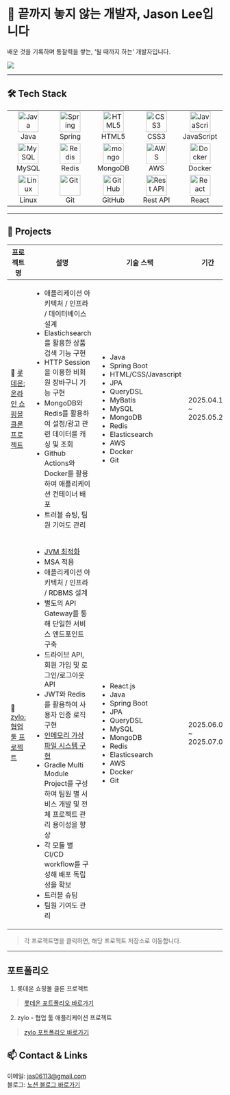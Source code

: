 <h1>👋 끝까지 놓지 않는 개발자, Jason Lee입니다</h1>

<p>배운 것을 기록하며 통찰력을 쌓는, ‘될 때까지 하는’ 개발자입니다.</p>

![](https://komarev.com/ghpvc/?username=id3ntity99)

---

## 🛠 Tech Stack

<table>
  <tr>
    <td align="center" width="96">
      <img src="https://skillicons.dev/icons?i=java" width="48" height="48" alt="Java" /><br>Java
    </td>
    <td align="center" width="96">
      <img src="https://skillicons.dev/icons?i=spring" width="48" height="48" alt="Spring" /><br>Spring
    </td>
    <td align="center" width="96">
      <img src="https://skillicons.dev/icons?i=html" width="48" height="48" alt="HTML5" /><br>HTML5
    </td>
    <td align="center" width="96">
      <img src="https://skillicons.dev/icons?i=css" width="48" height="48" alt="CSS3" /><br>CSS3
    </td>
    <td align="center" width="96">
      <img src="https://techstack-generator.vercel.app/js-icon.svg" width="48" height="48" alt="JavaScript" /><br>JavaScript
    </td>
  </tr>
  <tr>
    <td align="center" width="96">
      <img src="https://skillicons.dev/icons?i=mysql" width="48" height="48" alt="MySQL" /><br>MySQL
    </td>
    <td align="center" width="96">
      <img src="https://skillicons.dev/icons?i=redis" width="48" height="48" alt="Redis" /><br>Redis
    </td>
         <td align="center" width="96">
      <img src="https://skillicons.dev/icons?i=mongo" width="48" height="48" alt="mongo" />MongoDB
    </td>
    <td align="center" width="96">
      <img src="https://skillicons.dev/icons?i=aws" width="48" height="48" alt="AWS" /><br>AWS
    </td>
    <td align="center" width="96">
      <img src="https://techstack-generator.vercel.app/docker-icon.svg" width="48" height="48" alt="Docker" />Docker
    </td>
  </tr>
  <tr>
    <td align="center" width="96">
      <img src="https://skillicons.dev/icons?i=linux" width="48" height="48" alt="Linux" /><br>Linux
    </td>
    <td align="center" width="96">
      <img src="https://skillicons.dev/icons?i=git" width="48" height="48" alt="Git" /><br>Git
    </td>
    <td align="center" width="96">
      <img src="https://techstack-generator.vercel.app/github-icon.svg" width="48" height="48" alt="GitHub" /><br>GitHub
    </td>
    <td align="center" width="96">
      <img src="https://techstack-generator.vercel.app/restapi-icon.svg" width="48" height="48" alt="Rest API" /><br>Rest API
    </td>
    <td align="center" width="96">
      <img src="https://skillicons.dev/icons?i=react" width="48" height="48" alt="React" /><br>React
    </td>
  </tr>
</table>

---

## 🔗 Projects

| 프로젝트명 | 설명 | 기술 스택 | 기간 |
|-----------|------|-----------|------|
| 🛒 [롯데온: 온라인 쇼핑몰 클론 프로젝트](https://github.com/id3ntity99/lotte1-lotteon-project-team1) | <ul><li>애플리케이션 아키텍처 / 인프라 / 데이터베이스 설계</li><li>Elastichsearch를 활용한 상품 검색 기능 구현</li><li>HTTP Session을 이용한 비회원 장바구니 기능 구현</li><li>MongoDB와 Redis를 활용하여 설정/광고 관련 데이터를 캐싱 및 조회</li><li>Github Actions와 Docker를 활용하여 애플리케이션 컨테이너 배포</li><li>트러블 슈팅, 팀원 기여도 관리</li></ul> | <ul><li>Java</li><li>Spring Boot</li><li>HTML/CSS/Javascript</li><li>JPA</li><li>QueryDSL</li><li>MyBatis</li><li>MySQL</li><li>MongoDB</li> <li>Redis</li><li>Elasticsearch</li><li>AWS</li><li>Docker</li><li>Git</li></ul>|  2025.04.18 ~ 2025.05.20 |
| 🧩 [zylo: 협업 툴 프로젝트](https://github.com/greenlotte6/lotte2-community-app-project-team4) | <ul><li>[JVM 최적화](https://www.notion.so/211da2f3336280f2a653fcafa640f8db?source=copy_link)</li><li>MSA 적용</li><li>애플리케이션 아키텍처 / 인프라 / RDBMS 설계</li><li>별도의 API Gateway를 통해 단일한 서비스 엔드포인트 구축</li><li>드라이브 API, 회원 가입 및 로그인/로그아웃 API</li><li>JWT와 Redis를 활용하여 사용자 인증 로직 구현</li><li>[인메모리 가상 파일 시스템 구현](https://www.notion.so/In-memory-217da2f3336280e1839cce7cc9331007?source=copy_link)</li><li>Gradle Multi Module Project를 구성하여 팀원 별 서비스 개발 및 전체 프로젝트 관리 용이성을 향상</li><li>각 모듈 별 CI/CD workflow를 구성해 배포 독립성을 확보</li><li>트러블 슈팅</li><li>팀원 기여도 관리</li></ul>|<ul><li>React.js</li><li>Java</li><li>Spring Boot</li><li>JPA</li><li>QueryDSL</li><li>MySQL</li><li>MongoDB</li> <li>Redis</li><li>Elasticsearch</li><li>AWS</li><li>Docker</li><li>Git</li></ul>| 2025.06.05 ~ 2025.07.01 |


> 각 프로젝트명을 클릭하면, 해당 프로젝트 저장소로 이동합니다.
---

## 포트폴리오
1. 롯데온 쇼핑몰 클론 프로젝트
> [롯데온 포트폴리오 바로가기](https://www.notion.so/21cda2f333628047af3be119efc4c0f6?source=copy_link)

2. zylo - 협업 툴 애플리케이션 프로젝트
> [zylo 포트폴리오 바로가기 <br/>](https://www.notion.so/zylo-21cda2f333628047af3be119efc4c0f6?source=copy_link)

## 📫 Contact & Links
이메일: jas06113@gmail.com <br/>
블로그: [노션 블로그 바로가기](https://www.notion.so/Jason-Lee-188da2f3336280e9a6e3f0bc8b8184f9?source=copy_link)
